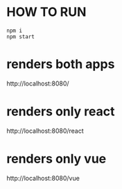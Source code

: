 # HOW TO RUN

```
npm i
npm start
```


# renders both apps
http://localhost:8080/

# renders only react
http://localhost:8080/react

# renders only vue
http://localhost:8080/vue